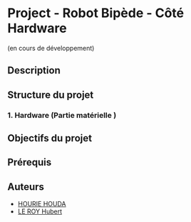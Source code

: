 # Project - Robot Bipède - Côté Hardware

(en cours de développement)

## Description

## Structure du projet

### 1. **Hardware (Partie matérielle )**


## Objectifs du projet

## Prérequis

## Auteurs
- [HOURIE HOUDA](https://github.com/houdahourie)
- [LE ROY Hubert](https://github.com/HubertLeRoy1521)

